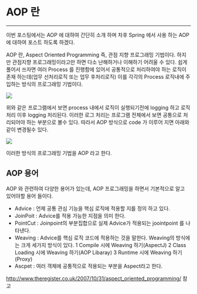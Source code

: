 # AOP 란 #
------------------------------

이번 포스팅에서는 AOP 에 대하여 간단히 소개 하며 차후 Spring 에서 사용 하는 AOP 에 대하여 포스트 하도록 하겠다.

AOP 란, Aspect Oriented Programming 즉, 관점 지향 프로그래밍 기법이다.
하지만 관점지향 프로그래밍이라고만 하면 다소 난해하거나 이해하기 어려울 수 있다. 쉽게 풀어서 쓰자면 여러 Process 를 진행함에 있어서 공통적으로 처리하여야 하는 로직이 존재 하는데(업무 선처리로직 또는 업무 후처리로직) 이를 각각의 Process 로직내에 주입하는 방식의 프로그래밍 기법이다.

![](http://cfile3.uf.tistory.com/image/2424F044514EBECF014A02)

위와 같은 프로그램에서 보면 process 내에서 로직이 실행되기전에 logging 하고 로직 처리 이후 logging 처리된다. 이러한 로그 처리는 프로그램 전체에서 보면 공통으로 처리되어야 하는 부분으로 볼수 있다.
따라서 AOP 방식으로 code 가 이루어 지면 아래와 같이 변경될수 있다.

![](http://cfile23.uf.tistory.com/image/1252DD46514EBF362AA730)

이러한 방식의 프로그래밍 기법을 AOP 라고 한다.

## AOP 용어 ##
AOP 와 관련하여 다양한 용어가 있는데, AOP 프로그래밍을 하면서 기본적으로 알고 있어야할 용어 들이다.

 - Advice : 언제 공통 관심 기능을 핵심 로직에 적용할 지를 정의 하고 있다.
 - JoinPoit : Advice를 적용 가능한 지점을 의미 한다.
 - PointCut : Joinpoint의 부분집합으로 실제 Advice가 적용되는 joointpoint 를 나타낸다.
 - Weaving : Advice를 핵심 로직 코드에 적용하는 것을 말한다.
   Weaving의 방식에는 크게 세가지 방식이 있다. 
 1 Compile 시에 Weaving 하기(AspectJ)
 2 Class Loading 시에 Weaving 하기(AOP Libaray) 
 3 Runtime 시에 Weaving 하기 (Proxy)
 - Ascpet : 여러 객체에 공통적으로 적용되는 부분을 Aspect라고 한다.


http://www.theregister.co.uk/2007/10/31/aspect_oriented_programming/ 참고
